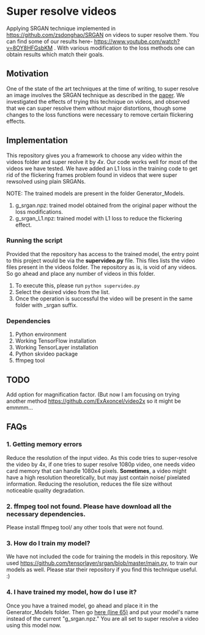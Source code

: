 # Super resolve videos
Applying SRGAN technique implemented in https://github.com/zsdonghao/SRGAN on videos to super resolve them.
You can find some of our results here- https://www.youtube.com/watch?v=8OY8HFGsbKM .
With various modification to the loss methods one can obtain results which match their goals.

## Motivation
One of the state of the art techniques at the time of writing, to super resolve an image involves the SRGAN technique as described in the [paper](https://arxiv.org/pdf/1609.04802.pdf). We investigated the effects of trying this technique on videos, and observed that we can super resolve them without major distortions, though some changes to the loss functions were necessary to remove certain flickering effects.


## Implementation
This repository gives you a framework to choose any video within the videos folder and super reolve it by *4x*. Our code works well for most of the videos we have tested. We have added an L1 loss in the training code to get rid of the flickering frames problem found in videos that were super rewsolved using plain SRGANs. 

NOTE: The trained models are present in the folder Generator_Models. 
1. g_srgan.npz: trained model obtained from the original paper without the loss modifications.
2. g_srgan_L1.npz: trained model with L1 loss to reduce the flickering effect.

### Running the script
Provided that the repository has access to the trained model, the entry point to this project would be via the **supervideo.py** file. 
This files lists the video files present in the videos folder. The repository as is, is void of any videos. So go ahead and place any number of videos in this folder.

1. To execute this, please run `python supervideo.py`
2. Select the desired video from the list.
3. Once the operation is successful the video will be present in the same folder with _srgan suffix.

### Dependencies
1. Python environment
2. Working TensorFlow installation
3. Working TensorLayer installation
4. Python skvideo package
5. ffmpeg tool

## TODO
Add option for magnification factor.
(But now I am focusing on trying another method https://github.com/ExAxoncel/video2x so it might be emmmm...

## FAQs
### 1. Getting memory errors
Reduce the resolution of the input video. As this code tries to super-resolve the video by 4x, if one tries to super resolve 1080p video, one needs video card memory that can handle 1080x4 pixels. 
**Sometimes**, a video might have a high resolution theoretically, but may just contain noise/ pixelated information. Reducing the resolution, reduces the file size without noticeable quality degradation.
### 2. ffmpeg tool not found. Please have download all the necessary dependencies.
Please install ffmpeg tool/ any other tools that were not found.
### 3. How do I train my model?
We have not included the code for training the models in this repository. We used https://github.com/tensorlayer/srgan/blob/master/main.py, to train our models as well. Please star their repository if you find this technique useful. :)
### 4. I have trained my model, how do I use it?
Once you have a trained model, go ahead and place it in the Generator_Models folder. Then go [here (line 65)](https://github.com/ravisvi/super-resolution-videos/blob/f70e9e8f2f092497f45f3e040475e1377feff4a8/video_super_resolver.py#L65) and put your model's name instead of the current "g_srgan.npz."
You are all set to super resolve a video using this model now.

